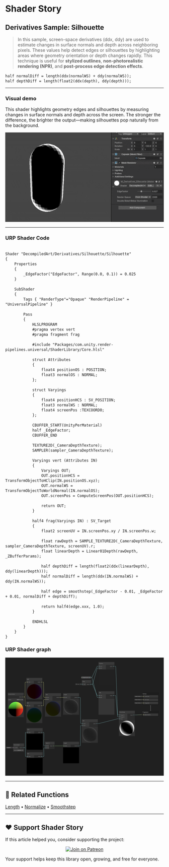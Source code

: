 # Shader Story

## Derivatives Sample: Silhouette

> In this sample, screen-space derivatives (ddx, ddy) are used to estimate changes in surface normals and depth across neighboring pixels.
> These values help detect edges or silhouettes by highlighting areas where geometry orientation or depth changes rapidly.
> This technique is useful for **stylized outlines**, **non-photorealistic rendering (NPR)**, and **post-process edge detection effects**.

```hlsl
half normalDiff = length(ddx(normalWS) + ddy(normalWS));
half depthDiff = length(float2(ddx(depth), ddy(depth)));
```
---

### Visual demo
This shader highlights geometry edges and silhouettes by measuring changes in surface normals and depth across the screen.
The stronger the difference, the brighter the output—making silhouettes pop naturally from the background.

<p align="center">
<img src="https://github.com/DeGGeD/ShaderStory/blob/main/Resources/Images/Chapters/Derivatives/DA_Derivatives_Silhouette_Demo_01.gif" alt="Shader Story: Derivatives - Silhouette" title="Shader Story: Derivatives - Silhouette">
</p>

---
### URP Shader Code

```hlsl

Shader "DecompiledArt/Derivatives/Silhouette/Silhouette"
{
    Properties
    {
        _EdgeFactor("EdgeFactor", Range(0.0, 0.1)) = 0.025
    }

    SubShader
    {
        Tags { "RenderType"="Opaque" "RenderPipeline" = "UniversalPipeline" }

        Pass
        {
            HLSLPROGRAM
            #pragma vertex vert
            #pragma fragment frag

            #include "Packages/com.unity.render-pipelines.universal/ShaderLibrary/Core.hlsl"

            struct Attributes
            {
                float4 positionOS : POSITION;
                float3 normalOS : NORMAL;
            };

            struct Varyings
            {
                float4 positionHCS : SV_POSITION;
                float3 normalWS : NORMAL;
                float4 screenPos :TEXCOORD0;
            };

            CBUFFER_START(UnityPerMaterial)
            half _EdgeFactor;
            CBUFFER_END

            TEXTURE2D(_CameraDepthTexture);
            SAMPLER(sampler_CameraDepthTexture);

            Varyings vert (Attributes IN)
            {
                Varyings OUT;
                OUT.positionHCS = TransformObjectToHClip(IN.positionOS.xyz);
                OUT.normalWS = TransformObjectToWorldNormal(IN.normalOS);
                OUT.screenPos = ComputeScreenPos(OUT.positionHCS);
                
                return OUT;
            }

            half4 frag(Varyings IN) : SV_Target
            {
                float2 screenUV = IN.screenPos.xy / IN.screenPos.w;
                
                float rawDepth = SAMPLE_TEXTURE2D(_CameraDepthTexture, sampler_CameraDepthTexture, screenUV).r;
                float linearDepth = Linear01Depth(rawDepth, _ZBufferParams);

                half depthDiff = length(float2(ddx(linearDepth), ddy(linearDepth)));
                half normalDiff = length(ddx(IN.normalWS) + ddy(IN.normalWS));

                half edge = smoothstep(_EdgeFactor - 0.01, _EdgeFactor + 0.01, normalDiff + depthDiff);

                return half4(edge.xxx, 1.0);
            }

            ENDHLSL
        }
    }
}

```

### URP Shader graph
<p align="center">
<img src="https://github.com/DeGGeD/ShaderStory/blob/main/Resources/Images/Chapters/Derivatives/DA_Derivatives_Silhouette_Graph_01.png" alt="Shader Story: Derivatives - Silhouette" title="Shader Story: Derivatives - Silhouette">
</p>

---

## 🔗 Related Functions

[Length](https://github.com/DeGGeD/ShaderStory/blob/main/Chapters/CommonFunctions/Length.md) • [Normalize](https://github.com/DeGGeD/ShaderStory/blob/main/Chapters/CommonFunctions/Normalize.md) • [Smoothstep](https://github.com/DeGGeD/ShaderStory/blob/main/Chapters/CommonFunctions/Smoothstep.md)

---

## ❤️ Support Shader Story

If this article helped you, consider supporting the project:

<p align="center">
  <a href="https://www.patreon.com/decompiled_art" target="_blank">
    <img src="https://img.shields.io/badge/Join%20on%20Patreon-%20Exclusive%20Updates%20%26%20Community-orange?style=for-the-badge&logo=patreon" alt="Join on Patreon">
  </a>
</p>

Your support helps keep this library open, growing, and free for everyone.
